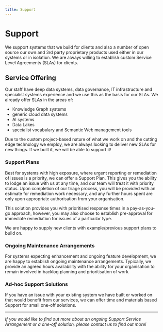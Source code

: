 ```yaml
---
title: Support
---
```

# Support

We support systems that we build for clients and also a number of open source our own and 3rd party proprietary products used either in our systems or in isolation. We are always willing to establish custom Service Level Agreements (SLAs) for clients. 

## Service Offering

Our staff have deep data systems, data governance, IT infrastructure and specialist systems experience and we use this as the basis for our SLAs. We already offer SLAs in the areas of:

* Knowledge Graph systems
* generic cloud data systems
* AI systems 
* Data Lakes
* specialist vocabulary and Semantic Web management tools

Due to the custom project-based nature of what we work on and the cutting edge technology we employ, we are always looking to deliver new SLAs for new things. If we built it, we will be able to support it!

### Support Plans
Best for systems with high exposure, where urgent reporting or remediation of issues is a priority, we can offer a Support Plan. This gives you the ability to lodge an issue with us at any time, and our team will treat it with priority status. Upon completion of our triage process, you will be provided with an estimate for remediation work necessary, and any further hours spent are only upon appropriate authorisation from your organisation.

This solution provides you with prioritised response times in a pay-as-you-go approach, however, you may also choose to establish pre-approval for immediate remediation for issues of a particular type.

We are happy to supply new clients with example/previous support plans to build on.

### Ongoing Maintenance Arrangements
For systems expecting enhancement and ongoing feature development, we are happy to establish ongoing maintenance arrangements. Typically, we provide an agreed hours availability with the ability for your organisation to remain involved in backlog planning and prioritisation of work.


### Ad-hoc Support Solutions
If you have an issue with your existing system we have built or worked on that would benefit from our services, we can offer time and materials based Support for small one-off solutions.


---

_If you would like to find out more about an ongoing Support Service Arrangement or a one-off solution, please contact us to find out more!_